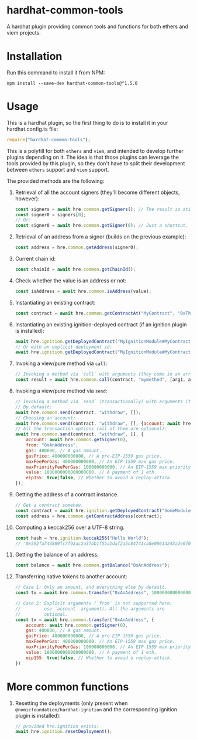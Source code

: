 # hardhat-common-tools
A hardhat plugin providing common tools and functions for both ethers and viem projects.

# Installation
Run this command to install it from NPM:

```shell
npm install --save-dev hardhat-common-tools@^1.5.0
```

# Usage
This is a hardhat plugin, so the first thing to do is to install it in your hardhat.config.ts file:

```javascript
require("hardhat-common-tools");
```

This is a polyfill for both `ethers` and `viem`, and intended to develop further plugins depending on it.
The idea is that those plugins can leverage the tools provided by this plugin, so they don't have to
split their development between `ethers` support and `viem` support.

The provided methods are the following:

1. Retrieval of all the account signers (they'll become different objects, however):

   ```javascript
   const signers = await hre.common.getSigners(); // The result is still an array.
   const signer0 = signers[0];
   // Or:
   const signer0 = await hre.common.getSigner(0); // Just a shortcut.
   ```

2. Retrieval of an address from a signer (builds on the previous example):

   ```javascript
   const address = hre.common.getAddress(signer0);
   ```
   
3. Current chain id:

   ```javascript
   const chainId = await hre.common.getChainId();
   ```

4. Check whether the value is an address or not:

   ```javascript
   const isAddress = await hre.common.isAddress(value);
   ```

5. Instantiating an existing contract:

   ```javascript
   const contract = await hre.common.getContractAt("MyContract", "0xTheContractAddress");
   ```

6. Instantiating an existing ignition-deployed contract (if an ignition plugin is installed):

   ```javascript
   await hre.ignition.getDeployedContract("MyIgnitionModule#MyContract");
   // Or with an explicit deployment id:
   await hre.ignition.getDeployedContract("MyIgnitionModule#MyContract", "someDeploymentId");
   ```

7. Invoking a view/pure method via `call`:

   ```javascript
   // Invoking a method via `call` with arguments (they come in an array).
   const result = await hre.common.call(contract, "mymethod", [arg1, arg2, ...whatever]);
   ```

8. Invoking a view/pure method via `send`:

   ```javascript
   // Invoking a method via `send` (transactionally) with arguments (they come in an array).
   // By default:
   await hre.common.send(contract, "withdraw", []);
   // Choosing an account:
   await hre.common.send(contract, "withdraw", [], {account: await hre.common.getSigner(0)});
   // All the transaction options (all of them are optional):
   await hre.common.send(contract, "withdraw", [], {
       account: await hre.common.getSigner(0),
       from: "0xAnAddress",
       gas: 400000, // A gas amount.
       gasPrice: 400000000000, // A pre-EIP-1559 gas price.
       maxFeePerGas: 400000000000, // An EIP-1559 max gas price.
       maxPriorityFeePerGas: 100000000000, // An EIP-1559 max priority price.
       value: 1000000000000000000, // A payment of 1 eth.
       eip155: true|false, // Whether to avoid a replay-attack.
   }); 
   ```

9. Getting the address of a contract instance.

   ```javascript
   // Get a contract somehow.
   const contract = await hre.ignition.getDeployedContract("SomeModule#SomeContract");
   const address = hre.common.getContractAddress(contract);
   ```

10. Computing a keccak256 over a UTF-8 string.

    ```javascript
    const hash = hre.ignition.keccak256("Hello World");
    // '0x592fa743889fc7f92ac2a37bb1f5ba1daf2a5c84741ca0e0061d243a2e6707ba'
    ```

11. Getting the balance of an address:

    ```javascript
    const balance = await hre.common.getBalance("0xAnAddress");
    ```

12. Transferring native tokens to another account:

    ```javascript
    // Case 1: Only an amount, and everything else by default.
    const tx = await hre.common.transfer("0xAnAddress", 1000000000000000000);

    // Case 2: Explicit arguments (`from` is not supported here;
    //         use `account` argument). All the arguments are
    //         optional.
    const tx = await hre.common.transfer("0xAnAddress", {
        account: await hre.common.getSigner(0),
        gas: 400000, // A gas amount.
        gasPrice: 400000000000, // A pre-EIP-1559 gas price.
        maxFeePerGas: 400000000000, // An EIP-1559 max gas price.
        maxPriorityFeePerGas: 100000000000, // An EIP-1559 max priority price.
        value: 1000000000000000000, // A payment of 1 eth.
        eip155: true|false, // Whether to avoid a replay-attack.
    })
    ```

# More common functions

1. Resetting the deployments (only present when `@nomicfoundation/hardhat-ignition` and the corresponding
   ignition plugin is installed):

   ```javascript
   // provided hre.ignition exists:
   await hre.ignition.resetDeployment();
   ```